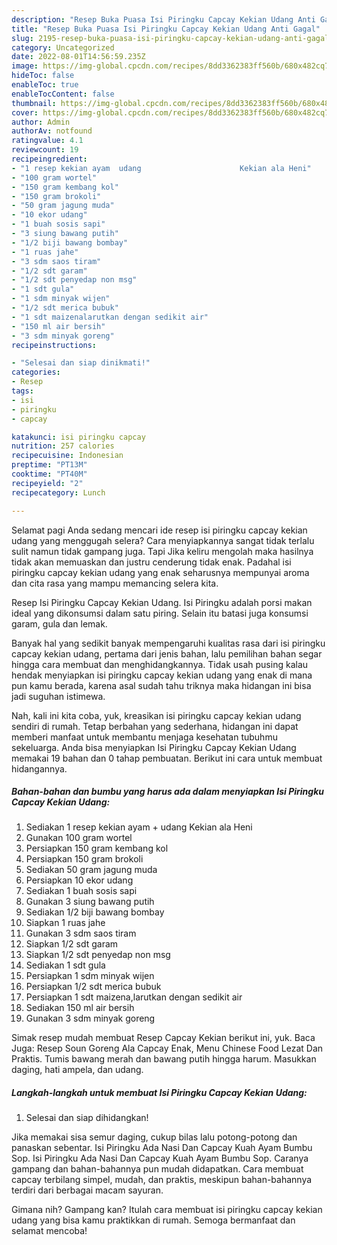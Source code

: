 ```yaml
---
description: "Resep Buka Puasa Isi Piringku Capcay Kekian Udang Anti Gagal"
title: "Resep Buka Puasa Isi Piringku Capcay Kekian Udang Anti Gagal"
slug: 2195-resep-buka-puasa-isi-piringku-capcay-kekian-udang-anti-gagal
category: Uncategorized
date: 2022-08-01T14:56:59.235Z
image: https://img-global.cpcdn.com/recipes/8dd3362383ff560b/680x482cq70/isi-piringku-capcay-kekian-udang-foto-resep-utama.jpg
hideToc: false
enableToc: true
enableTocContent: false
thumbnail: https://img-global.cpcdn.com/recipes/8dd3362383ff560b/680x482cq70/isi-piringku-capcay-kekian-udang-foto-resep-utama.jpg
cover: https://img-global.cpcdn.com/recipes/8dd3362383ff560b/680x482cq70/isi-piringku-capcay-kekian-udang-foto-resep-utama.jpg
author: Admin
authorAv: notfound
ratingvalue: 4.1
reviewcount: 19
recipeingredient:
- "1 resep kekian ayam  udang                      Kekian ala Heni"
- "100 gram wortel"
- "150 gram kembang kol"
- "150 gram brokoli"
- "50 gram jagung muda"
- "10 ekor udang"
- "1 buah sosis sapi"
- "3 siung bawang putih"
- "1/2 biji bawang bombay"
- "1 ruas jahe"
- "3 sdm saos tiram"
- "1/2 sdt garam"
- "1/2 sdt penyedap non msg"
- "1 sdt gula"
- "1 sdm minyak wijen"
- "1/2 sdt merica bubuk"
- "1 sdt maizenalarutkan dengan sedikit air"
- "150 ml air bersih"
- "3 sdm minyak goreng"
recipeinstructions:

- "Selesai dan siap dinikmati!"
categories:
- Resep
tags:
- isi
- piringku
- capcay

katakunci: isi piringku capcay 
nutrition: 257 calories
recipecuisine: Indonesian
preptime: "PT13M"
cooktime: "PT40M"
recipeyield: "2"
recipecategory: Lunch

---
```



Selamat pagi Anda sedang mencari ide resep isi piringku capcay kekian udang yang menggugah selera? Cara menyiapkannya sangat tidak terlalu sulit namun tidak gampang juga. Tapi Jika keliru mengolah maka hasilnya tidak akan memuaskan dan justru cenderung tidak enak. Padahal isi piringku capcay kekian udang yang enak seharusnya mempunyai aroma dan cita rasa yang mampu memancing selera kita.


Resep Isi Piringku Capcay Kekian Udang. Isi Piringku adalah porsi makan ideal yang dikonsumsi dalam satu piring. Selain itu batasi juga konsumsi garam, gula dan lemak.

Banyak hal yang sedikit banyak mempengaruhi kualitas rasa dari isi piringku capcay kekian udang, pertama dari jenis bahan, lalu pemilihan bahan segar hingga cara membuat dan menghidangkannya. Tidak usah pusing kalau hendak menyiapkan isi piringku capcay kekian udang yang enak di mana pun kamu berada, karena asal sudah tahu triknya maka hidangan ini bisa jadi suguhan istimewa.


Nah, kali ini kita coba, yuk, kreasikan isi piringku capcay kekian udang sendiri di rumah. Tetap berbahan yang sederhana, hidangan ini dapat memberi manfaat untuk membantu menjaga kesehatan tubuhmu sekeluarga. Anda bisa menyiapkan Isi Piringku Capcay Kekian Udang memakai 19 bahan dan 0 tahap pembuatan. Berikut ini cara untuk membuat hidangannya.

<!--inarticleads1-->

##### Bahan-bahan dan bumbu yang harus ada dalam menyiapkan Isi Piringku Capcay Kekian Udang:

1. Sediakan 1 resep kekian ayam + udang                      Kekian ala Heni
1. Gunakan 100 gram wortel
1. Persiapkan 150 gram kembang kol
1. Persiapkan 150 gram brokoli
1. Sediakan 50 gram jagung muda
1. Persiapkan 10 ekor udang
1. Sediakan 1 buah sosis sapi
1. Gunakan 3 siung bawang putih
1. Sediakan 1/2 biji bawang bombay
1. Siapkan 1 ruas jahe
1. Gunakan 3 sdm saos tiram
1. Siapkan 1/2 sdt garam
1. Siapkan 1/2 sdt penyedap non msg
1. Sediakan 1 sdt gula
1. Persiapkan 1 sdm minyak wijen
1. Persiapkan 1/2 sdt merica bubuk
1. Persiapkan 1 sdt maizena,larutkan dengan sedikit air
1. Sediakan 150 ml air bersih
1. Gunakan 3 sdm minyak goreng


Simak resep mudah membuat Resep Capcay Kekian berikut ini, yuk. Baca Juga: Resep Soun Goreng Ala Capcay Enak, Menu Chinese Food Lezat Dan Praktis. Tumis bawang merah dan bawang putih hingga harum. Masukkan daging, hati ampela, dan udang. 

<!--inarticleads2-->

##### Langkah-langkah untuk membuat Isi Piringku Capcay Kekian Udang:


1. Selesai dan siap dihidangkan!

Jika memakai sisa semur daging, cukup bilas lalu potong-potong dan panaskan sebentar. Isi Piringku Ada Nasi Dan Capcay Kuah Ayam Bumbu Sop. Isi Piringku Ada Nasi Dan Capcay Kuah Ayam Bumbu Sop. Caranya gampang dan bahan-bahannya pun mudah didapatkan. Cara membuat capcay terbilang simpel, mudah, dan praktis, meskipun bahan-bahannya terdiri dari berbagai macam sayuran. 

Gimana nih? Gampang kan? Itulah cara membuat isi piringku capcay kekian udang yang bisa kamu praktikkan di rumah. Semoga bermanfaat dan selamat mencoba!
